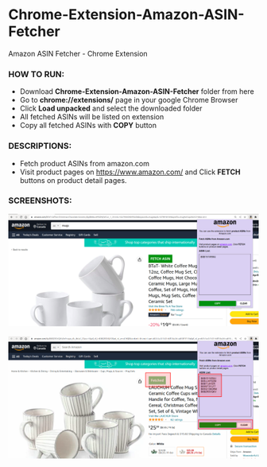 # Chrome-Extension-Amazon-ASIN-Fetcher
Amazon ASIN Fetcher - Chrome Extension

### HOW TO RUN:
- Download **Chrome-Extension-Amazon-ASIN-Fetcher** folder from here
- Go to **chrome://extensions/** page in your google Chrome Browser
- Click **Load unpacked** and select the downloaded folder
- All fetched ASINs will be listed on extension
- Copy all fetched ASINs with **COPY** button

### DESCRIPTIONS:
- Fetch product ASINs from amazon.com
- Visit product pages on https://www.amazon.com/ and Click **FETCH** buttons on product detail pages.

### SCREENSHOTS:
<kbd><img src="images/SS_1.png"/></kbd>
<br/><br/>
<kbd><img src="images/SS_2.png"/></kbd>
